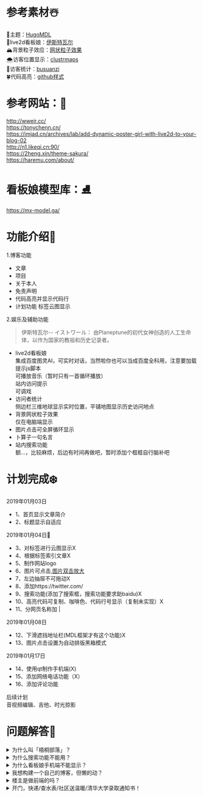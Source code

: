 # 参考素材☃️
🍎主题：[HugoMDL](https://github.com/jchatkinson/HugoMDL)<br>
🐧live2d看板娘：[伊斯特瓦尔](https://github.com/eeg1412/Live2dHistoire)<br>
🏔️背景粒子效应：[网状粒子效果](https://github.com/whxaxes/canvas-test)<br>
🌨️访客位置显示：[clustrmaps](https://clustrmaps.com/site/1aim3?utm_source=widget&utm_campaign=widget_ctr)<br>
🚀访客统计：[busuanzi](http://busuanzi.ibruce.info/)<br>
🍀代码高亮：[github样式](https://tonybai.com/2015/09/23/intro-of-gohugo/)
<!--more-->
# 参考网站：🎅
http://wweir.cc/<br>
https://tonychenn.cn/<br>
https://imjad.cn/archives/lab/add-dynamic-poster-girl-with-live2d-to-your-blog-02<br>
http://n1.likeqi.cn:90/<br>
https://2heng.xin/theme-sakura/<br>
https://haremu.com/about/
# 看板娘模型库：⛸️
https://mx-model.ga/

# 功能介绍🌳
1.博客功能

- 文章
- 项目
- 关于本人
- 免责声明
- 代码高亮并显示代码行 
- 计划功能
   标签云图显示  
   
2.娱乐及辅助功能

> 伊斯特瓦尔-- イストワール： 由Planeptune的初代女神创造的人工生命体，以作为国家的教祖和历史记录者。

- live2d看板娘  
  集成百度图灵AI，可实时对话，当然啦你也可以当成百度全科用，注意要加载提示js脚本  
  可播放音乐（暂时只有一首循环播放）  
  站内访问提示  
  可调戏
- 访问者统计  
  侧边栏三维地球显示实时位置，平铺地图显示历史访问地点  
- 背景网状粒子效果  
  仅在电脑端显示  
- 图片点击可全屏循环显示
- 卜算子一句名言
- 站内搜索功能  
  额...，比较麻烦，后边有时间再做吧，暂时添加个框框自行脑补吧  

# 计划完成❄️
2019年01月03日

- 1、首页显示文章简介<br>
- 2、标题显示自适应<br>

2019年01月04日🎄 

- 3、对标签进行云图显示X
- 4、根据标签索引文章X
- 5、制作网站logo<br>
- 6、图片可点击,[图片双击放大](https://www.cnblogs.com/xuyuntao/p/4965818.html)
- 7、左边抽屉不可拖动X
- 8、添加https://twitter.com/
- 9、搜索功能(添加了搜索框，搜索功能要求助baidu)X
- 10、高亮代码可复制、咖啡色、代码行号显示（复制未实现）X
- 11、分网页名称加 |

2019年01月08日

- 12、下滑遮挡地址栏(MDL框架才有这个功能)X
- 13、图片点击设置为自动排版黑箱模式

2019年01月17日 

- 14、使用qt制作手机端(X)
- 15、添加网络电话功能（X）
- 16、添加评论功能

后续计划  
音视频编辑、吉他、时光掠影
# 问题解答👄
<details>
  <summary>为什么叫「梧桐部落」？</summary>

- 因为想引凤凰来啊！有点尴尬...,咳咳，其实本人老家叫梧桐村，梧桐部落更亲切，同时楼主也希望以后能打造一个更完美的网站，使每一个访客都有家的感觉。
</details>

<details>
  <summary>为什么搜索功能不能用？</summary>

- 这是某种神秘力量导致的 bug，我修复不了。
</details>

<details>
  <summary>为什么看板娘手机端不能显示？</summary>

- 那么小的屏，有可爱的小萝莉看，谁还看我的博客，哼！
</details>

<details>
  <summary>我想构建一个自己的博客，但懒的动？</summary>

- 这个，看我开源的[blog主题](https://github.com/RobinSea/HugoMDLSinicization)。
</details>

<details>
  <summary>楼主是做前端的吗？</summary>

- 不是，之前组装拖拉机的，没多久整陀螺仪去了，现在搞音视频离线服务...
</details>

<details>
  <summary>开门，快递/查水表/社区送温暖/清华大学录取通知书！</summary>

- 没有网购，家里长期停水没有水表，天气太热了不需要社区送温暖，考不上清华没有录取通知书。
</details>
